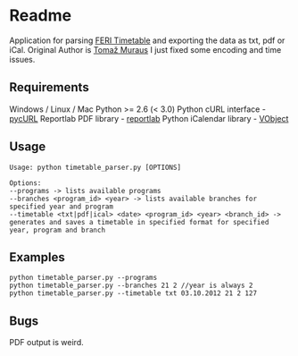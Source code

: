 Readme
=============

Application for parsing [FERI Timetable](http://www.feri.uni-mb.si/urniki/groups.asp) and exporting the data as txt, pdf or iCal. 
Original Author is [Tomaž Muraus](http://www.tomaz-muraus.info) I just fixed some encoding and time issues.


Requirements
-----------

Windows / Linux / Mac
Python >= 2.6 (< 3.0)
Python cURL interface - [pycURL](http://pycurl.sourceforge.net/)
Reportlab PDF library - [reportlab](http://www.reportlab.org/oss/rl-toolkit/download/)
Python iCalendar library - [VObject](http://vobject.skyhouseconsulting.com/)


Usage
-----

    Usage: python timetable_parser.py [OPTIONS]
    
    Options:
    --programs -> lists available programs
    --branches <program_id> <year> -> lists available branches for specified year and program
    --timetable <txt|pdf|ical> <date> <program_id> <year> <branch_id> -> generates and saves a timetable in specified format for specified year, program and branch

Examples
-------

    python timetable_parser.py --programs
    python timetable_parser.py --branches 21 2 //year is always 2
    python timetable_parser.py --timetable txt 03.10.2012 21 2 127


Bugs
----

PDF output is weird.

